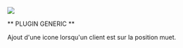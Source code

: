 ![](https://raw.githubusercontent.com/Spikharpax/Avatar-Serveur/master/logo/Avatar.jpg)

** PLUGIN GENERIC **

Ajout d'une icone lorsqu'un client est sur la position muet.


